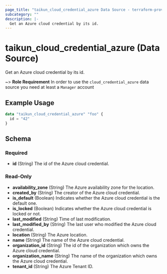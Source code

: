 ```yaml
---
page_title: "taikun_cloud_credential_azure Data Source - terraform-provider-taikun"
subcategory: ""
description: |-
  Get an Azure cloud credential by its id.
---
```


# taikun_cloud_credential_azure (Data Source)

Get an Azure cloud credential by its id.

~> **Role Requirement** In order to use the `cloud_credential_azure` data source you need at least a `Manager`
account

## Example Usage

```terraform
data "taikun_cloud_credential_azure" "foo" {
  id = "42"
}
```

<!-- schema generated by tfplugindocs -->
## Schema

### Required

- **id** (String) The id of the Azure cloud credential.

### Read-Only

- **availability_zone** (String) The Azure availability zone for the location.
- **created_by** (String) The creator of the Azure cloud credential.
- **is_default** (Boolean) Indicates whether the Azure cloud credential is the default one.
- **is_locked** (Boolean) Indicates whether the Azure cloud credential is locked or not.
- **last_modified** (String) Time of last modification.
- **last_modified_by** (String) The last user who modified the Azure cloud credential.
- **location** (String) The Azure location.
- **name** (String) The name of the Azure cloud credential.
- **organization_id** (String) The id of the organization which owns the Azure cloud credential.
- **organization_name** (String) The name of the organization which owns the Azure cloud credential.
- **tenant_id** (String) The Azure Tenant ID.


